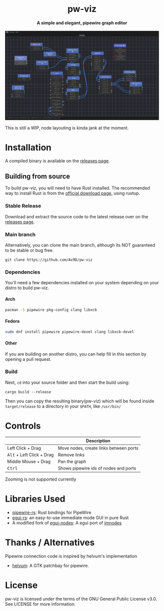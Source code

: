 <div align="center">
    <h1>pw-viz</h1>
<h4> A simple and elegant, pipewire graph editor </h4>

![demo image](assets/demo.png)

</div>


This is still a WIP, node layouting is kinda jank at the moment.

# Installation
A compiled binary is available on the [releases page](https://github.com/Ax9D/pw-viz/releases).

## Building from source
To build pw-viz, you will need to have Rust installed. The recommended way to install Rust is from the [official download page](https://www.rust-lang.org/tools/install), using rustup.

### Stable Release
Download and extract the source code to the latest release over on the [releases page](https://github.com/Ax9D/pw-viz/releases).

### Main branch 
Alternatively, you can clone the main branch, although its NOT guaranteed to be stable or bug free.
```
git clone https://github.com/Ax9D/pw-viz
```
### Dependencies
You'll need a few dependencies installed on your system depending on your distro to build pw-viz.

#### Arch
```bash
pacman -S pipewire pkg-config clang libxcb
```
#### Fedora

```bash
sudo dnf install pipewire pipewire-devel clang libxcb-devel
```

#### Other
If you are building on another distro, you can help fill in this section by opening a pull request.

### Build
Next, `cd` into your source folder and then start the build using:
```
cargo build --release
```

Then you can copy the resulting binary(pw-viz) which will be found inside ```target/release``` to a directory in your ```$PATH```, like  ```/usr/bin/```

# Controls

 ||Description|
 |--- |---
 | Left Click + Drag | Move nodes, create links between ports |
 | <kbd>Alt</kbd>  + Left Click + Drag| Remove links |
 | Middle Mouse + Drag | Pan the graph |
 | <kbd>Ctrl</kbd> | Shows pipewire ids of nodes and ports |

Zooming is not supported currently


# Libraries Used
* [pipewire-rs](https://gitlab.freedesktop.org/pipewire/pipewire-rs): Rust bindings for PipeWire
* [egui-rs](https://github.com/emilk/egui): an easy-to-use immediate mode GUI in pure Rust
* A modified fork of [egui-nodes](https://github.com/haighcam/egui_nodes): A egui port of [imnodes](https://github.com/Nelarius/imnodes)

# Thanks / Alternatives
Pipewire connection code is inspired by helvum's implementation
* [helvum](https://gitlab.freedesktop.org/ryuukyu/helvum): A GTK patchbay for pipewire.

# License
pw-viz is licensed under the terms of the GNU General Public License v3.0. See LICENSE for more information.
